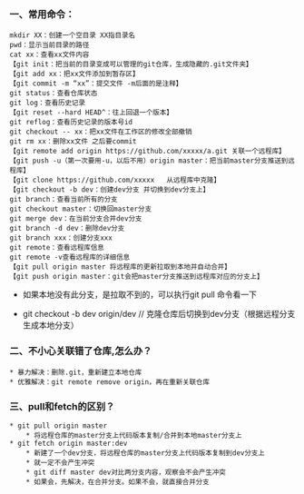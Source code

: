 ### ﻿一、常用命令：

	mkdir XX：创建一个空目录 XX指目录名
	pwd：显示当前目录的路径
	cat xx：查看xx文件内容
	【git init：把当前的目录变成可以管理的git仓库，生成隐藏的.git文件夹】
	【git add xx：把xx文件添加到暂存区】
	【git commit -m “xx”：提交文件 -m后面的是注释】
	git status：查看仓库状态
	git log：查看历史记录
	【git reset --hard HEAD^：往上回退一个版本】
	git reflog：查看历史记录的版本号id
	git checkout -- xx：把xx文件在工作区的修改全部撤销
	git rm xx：删除xx文件 之后要commit
	【git remote add origin https://github.com/xxxxx/a.git 关联一个远程库】
	【git push -u（第一次要用-u，以后不用）origin master：把当前master分支推送到远程库】
	【git clone https://github.com/xxxxx   从远程库中克隆】
	【git checkout -b dev：创建dev分支 并切换到dev分支上】
	git branch：查看当前所有的分支
	git checkout master：切换回master分支
	git merge dev：在当前分支合并dev分支
	git branch -d dev：删除dev分支
	git branch xxx：创建分支xxx
	git remote：查看远程库信息
	git remote -v查看远程库的详细信息
	【git pull origin master 将远程库的更新拉取到本地并自动合并】
	【git push origin master：git会把master分支推送到远程库对应的分支上】
- 如果本地没有此分支，是拉取不到的，可以执行git pull 命令看一下

* git checkout -b dev origin/dev // 克隆仓库后切换到dev分支（根据远程分支生成本地分支）

### 二、不小心关联错了仓库,怎么办？

	* 暴力解决：删除.git，重新建立本地仓库
	* 优雅解决：git remote remove origin，再在重新关联仓库

### 三、pull和fetch的区别？
	* git pull origin master
		* 将远程仓库的master分支上代码版本复制/合并到本地master分支上
	* git fetch origin master:dev
		* 新建了一个dev分支，将远程仓库的master分支上代码版本复制到dev分支上
		* 就一定不会产生冲突
		* git diff master dev对比两分支内容，观察会不会产生冲突
		* 如果会，先解决，在合并分支。如果不会，就直接合并分支